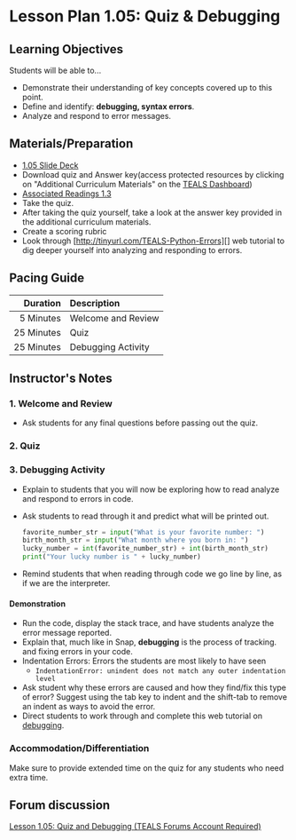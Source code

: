 # Lesson Plan 1.05: Quiz & Debugging

## Learning Objectives

Students will be able to...

* Demonstrate their understanding of key concepts covered up to this point.
* Define and identify: **debugging, syntax errors**.
* Analyze and respond to error messages.

## Materials/Preparation

* [1.05 Slide Deck](https://github.com/TEALSK12/2nd-semester-introduction-to-computer-science/raw/master/units/1_unit/slidedecks/Intro%20Python%201.05%20TEALS.pptx)
* Download quiz and Answer key(access protected resources by clicking on "Additional Curriculum Materials" on the [TEALS Dashboard][])
* [Associated Readings 1.3](https://tealsk12.github.io/2nd-semester-introduction-to-computer-science/readings.md#associatedreadings/1.3)
* Take the quiz.
* After taking the quiz yourself, take a look at the answer key provided in the additional curriculum materials.
* Create a scoring rubric
* Look through [http://tinyurl.com/TEALS-Python-Errors][] web tutorial to dig deeper yourself into analyzing and responding to errors.

## Pacing Guide

| **Duration** | **Description**    |
|-------------:|:-------------------|
|    5 Minutes | Welcome and Review |
|   25 Minutes | Quiz               |
|   25 Minutes | Debugging Activity |

## Instructor's Notes

### 1. Welcome and Review

* Ask students for any final questions before passing out the quiz.

### 2. Quiz

### 3. Debugging Activity

* Explain to students that you will now be exploring how to read analyze and respond to errors in code.

* Ask students to read through it and predict what will be printed out.

  ```Python
  favorite_number_str = input("What is your favorite number: ")
  birth_month_str = input("What month where you born in: ")
  lucky_number = int(favorite_number_str) + int(birth_month_str)
  print("Your lucky number is " + lucky_number)
  ```

* Remind students that when reading through code we go line by line, as if we are the interpreter.

#### Demonstration

* Run the code, display the stack trace, and have students analyze the error message reported.
* Explain that, much like in Snap, **debugging** is the process of tracking. and fixing errors in your code.
* Indentation Errors: Errors the students are most likely to have seen
  * `IndentationError: unindent does not match any outer indentation level`
* Ask student why these errors are caused and how they find/fix this type of error? Suggest using the tab key to indent and the shift-tab to remove an indent as ways to avoid the error.
* Direct students to work through and complete this web tutorial on [debugging][].

### Accommodation/Differentiation

Make sure to provide extended time on the quiz for any students who need extra time.

## Forum discussion

[Lesson 1.05: Quiz and Debugging (TEALS Forums Account Required)](https://forums.tealsk12.org/c/2nd-semester-unit-1/1-05-quiz-debugging)

[TEALS Dashboard]: http://www.tealsk12.org/dashboard

[http://tinyurl.com/TEALS-Python-Errors]: http://interactivepython.org/runestone/static/thinkcspy/Debugging/KnowyourerrorMessages.html
[debugging]: http://interactivepython.org/runestone/static/thinkcspy/Debugging/toctree.html
[example code]: #code-example
